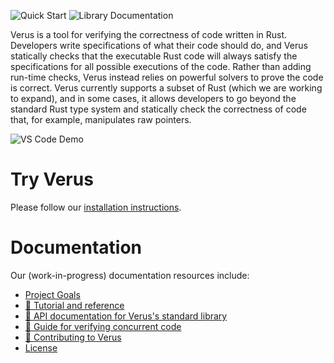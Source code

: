 ![Quick Start](https://img.shields.io/badge/tutorial-quick%20start-informational?link=https://verus-lang.github.io/verus/guide/getting_started.html) ![Library Documentation](https://img.shields.io/badge/docs-vstd-informational?link=https://verus-lang.github.io/verus/verusdoc/lib/)

Verus is a tool for verifying the correctness of code written in Rust.
Developers write specifications of what their code should do,
and Verus statically checks that the executable Rust code will always 
satisfy the specifications for all possible executions of the code.
Rather than adding run-time checks, Verus instead relies on powerful solvers to
prove the code is correct.  Verus currently supports a subset of Rust (which we
are working to expand), and in some cases, it allows developers to go beyond
the standard Rust type system and statically check the correctness of code
that, for example, manipulates raw pointers.  

![VS Code Demo](source/docs/verus-demo.gif)


# Try Verus

Please follow our [installation instructions](INSTALL.md).

# Documentation
Our (work-in-progress) documentation resources include:
 * [Project Goals](../../wiki/Goals)
 * [📖 Tutorial and reference](https://verus-lang.github.io/verus/guide/)
 * [📖 API documentation for Verus's standard library](https://verus-lang.github.io/verus/verusdoc/lib/)
 * [📖 Guide for verifying concurrent code](https://verus-lang.github.io/verus/state_machines/)
 * [📖 Contributing to Verus](CONTRIBUTING.md)
 * [License](LICENSE)

